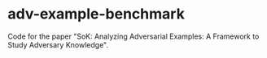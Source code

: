# adv-example-benchmark
Code for the paper "SoK: Analyzing Adversarial Examples: A Framework to Study Adversary Knowledge".
